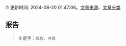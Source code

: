 :alarm_clock: 更新时间: 2024-08-20 01:47:06。[文章来源](/README.md)、[文章分类](/TAGS.md)

## 报告


> 关键字：`报告`、`月报`



